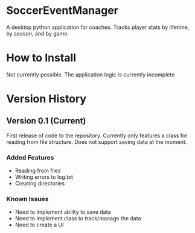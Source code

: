 # SoccerEventManager
A desktop python application for coaches. Tracks player stats by lifetime, by season, and by game

# How to Install
Not currently possible. The application logic is currently incomplete

# Version History

## Version 0.1 (Current)
First release of code to the repository. Currently only features a class for reading from file structure. Does not support saving data at the moment.
### Added Features
- Reading from files
- Writing errors to log.txt
- Creating directories
### Known Issues
- Need to implement ability to save data
- Need to implement class to track/manage the data
- Need to create a UI
